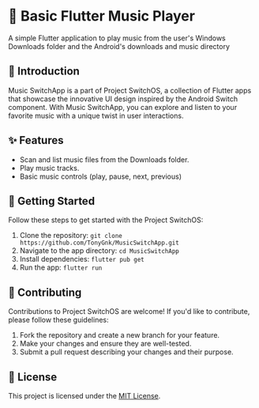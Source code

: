 # 🎵 Basic Flutter Music Player

A simple Flutter application to play music from the user's Windows Downloads folder and the Android's downloads and music directory

## 🌟 Introduction

Music SwitchApp is a part of Project SwitchOS, a collection of Flutter apps that showcase the innovative UI design inspired by the Android Switch component. With Music SwitchApp, you can explore and listen to your favorite music with a unique twist in user interactions.

## ✨ Features

- Scan and list music files from the Downloads folder.
- Play music tracks.
- Basic music controls (play, pause, next, previous)

## 🚀 Getting Started

Follow these steps to get started with the Project SwitchOS:

1. Clone the repository: `git clone https://github.com/TonyGnk/MusicSwitchApp.git`
2. Navigate to the app directory: `cd MusicSwitchApp`
3. Install dependencies: `flutter pub get`
4. Run the app: `flutter run`

## 🤝 Contributing

Contributions to Project SwitchOS are welcome! If you'd like to contribute, please follow these guidelines:

1. Fork the repository and create a new branch for your feature.
2. Make your changes and ensure they are well-tested.
3. Submit a pull request describing your changes and their purpose.

## 📄 License

This project is licensed under the [MIT License](LICENSE).

